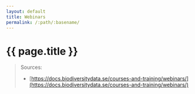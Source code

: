 ```yaml
---
layout: default
title: Webinars
permalink: /:path/:basename/
---
```

# {{ page.title }}

> Sources:
> - [https://docs.biodiversitydata.se/courses-and-training/webinars/](https://docs.biodiversitydata.se/courses-and-training/webinars/)
